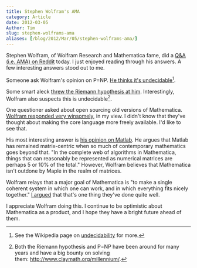 ```yaml
---
title: Stephen Wolfram's AMA
category: Article
date: 2012-03-05
Author: Tim
slug: stephen-wolframs-ama
aliases: [/blog/2012/Mar/05/stephen-wolframs-ama/]
---
```


Stephen Wolfram, of Wolfram Research and Mathematica fame, did a [Q&A (i.e. AMA) on Reddit](http://www.reddit.com/r/IAmA/comments/qisot/im_stephen_wolfram_mathematica_nks_wolframalpha/) today. I just enjoyed reading through his answers. A few interesting answers stood out to me.

Someone ask Wolfram's opinion on P=NP. [He thinks it's undecidable](http://www.reddit.com/r/IAmA/comments/qisot/im_stephen_wolfram_mathematica_nks_wolframalpha/c3xy53q)[^1ama].

Some smart aleck [threw the Riemann hypothesis at him](http://www.reddit.com/r/IAmA/comments/qisot/im_stephen_wolfram_mathematica_nks_wolframalpha/c3xxmie). Interestingly, Wolfram also suspects this is undecidable[^2ama].

One questioner asked about open sourcing old versions of Mathematica. [Wolfram responded very winsomely](http://www.reddit.com/r/IAmA/comments/qisot/im_stephen_wolfram_mathematica_nks_wolframalpha/c3xz8by), in my view. I didn't know that they've thought about making the core language more freely available. I'd like to see that.

His most interesting answer is [his opinion on Matlab](http://www.reddit.com/r/IAmA/comments/qisot/im_stephen_wolfram_mathematica_nks_wolframalpha/c3xxhvt). He argues that Matlab has remained matrix-centric when so much of contemporary mathematics goes beyond that. "In the complete web of algorithms in Mathematica, things that can reasonably be represented as numerical matrices are perhaps 5 or 10% of the total." However, Wolfram believes that Mathematica isn't outdone by Maple in the realm of matrices.

Wolfram relays that a major goal of Mathematica is "to make a single coherent system in which one can work, and in which everything fits nicely together." [I argued](http://www.tdhopper.com/blog/mathematica-a-love-story/) that that's one thing they've done quite well.

I appreciate Wolfram doing this. I continue to be optimistic about Mathematica as a product, and I hope they have a bright future ahead of them.

[^1ama]: See the Wikipedia page on [undecidability](http://en.wikipedia.org/wiki/Undecidable_problem) for more.

[^2ama]: Both the Riemann hypothesis and P=NP have been around for many years and have a big bounty on solving them: http://www.claymath.org/millennium/.
